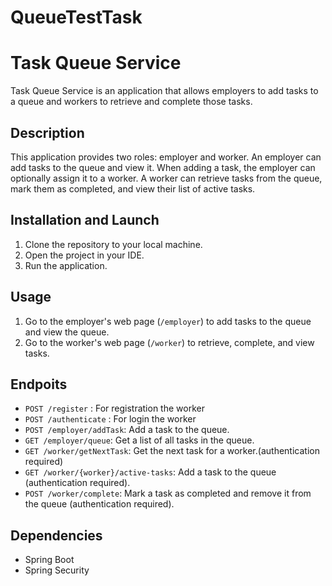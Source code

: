 # QueueTestTask

# Task Queue Service

Task Queue Service is an application that allows employers to add tasks to a queue and workers to retrieve and complete
those tasks.

## Description

This application provides two roles: employer and worker. An employer can add tasks to the queue and view it. When
adding a task, the employer can optionally assign it to a worker. A worker can retrieve tasks from the queue, mark them
as completed, and view their list of active tasks.

## Installation and Launch

1. Clone the repository to your local machine.
2. Open the project in your IDE.
4. Run the application.

## Usage

1. Go to the employer's web page (`/employer`) to add tasks to the queue and view the queue.
2. Go to the worker's web page (`/worker`) to retrieve, complete, and view tasks.

## Endpoits

- `POST /register` : For registration the worker
- `POST /authenticate` : For login the worker
- `POST /employer/addTask`: Add a task to the queue.
- `GET /employer/queue`: Get a list of all tasks in the queue.
- `GET /worker/getNextTask`: Get the next task for a worker.(authentication required)
- `GET /worker/{worker}/active-tasks`: Add a task to the queue (authentication required).
- `POST /worker/complete`: Mark a task as completed and remove it from the queue (authentication required).

## Dependencies

- Spring Boot
- Spring Security


